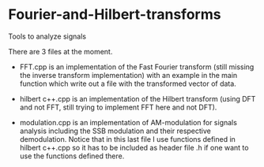 # Fourier-and-Hilbert-transforms
Tools to analyze signals

There are 3 files at the moment.

- FFT.cpp is an implementation of the Fast Fourier transform (still missing the inverse transform implementation) with an example
in the main function which write out a file with the transformed vector of data.

- hilbert c++.cpp is an implementation of the Hilbert transform (using DFT and not FFT, still trying to implement FFT here and not DFT).
- modulation.cpp is an implementation of AM-modulation for signals analysis including the SSB modulation and their respective demodulation. Notice
that in this last file I use functions defined in hilbert c++.cpp so it has to be included as header file .h if one want to use the functions
defined there.
